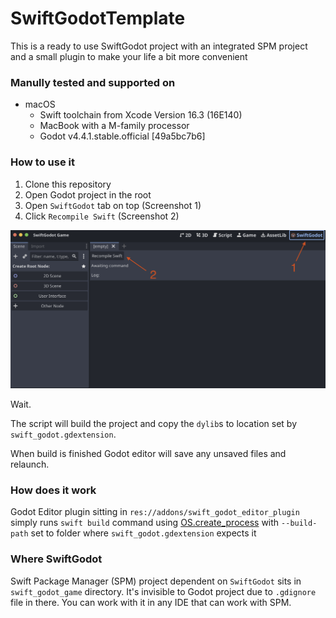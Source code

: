 # SwiftGodotTemplate

This is a ready to use SwiftGodot project with an integrated SPM project and a small plugin to make your life a bit more convenient

### Manully tested and supported on
- macOS
    - Swift toolchain from Xcode Version 16.3 (16E140)
    - MacBook with a M-family processor
    - Godot v4.4.1.stable.official [49a5bc7b6]

### How to use it
1. Clone this repository
2. Open Godot project in the root
3. Open `SwiftGodot` tab on top (Screenshot 1)
3. Click `Recompile Swift` (Screenshot 2)

<img src="readme_resources/screenshot.png" width="600">

Wait. 

The script will build the project and copy the `dylib`s to location set by `swift_godot.gdextension`.

When build is finished Godot editor will save any unsaved files and relaunch.

### How does it work
Godot Editor plugin sitting in `res://addons/swift_godot_editor_plugin` simply runs `swift build` command using [OS.create_process](https://docs.godotengine.org/en/stable/classes/class_os.html#class-os-method-create-process) with `--build-path` set to folder where `swift_godot.gdextension` expects it

### Where SwiftGodot
Swift Package Manager (SPM) project dependent on `SwiftGodot` sits in `swift_godot_game` directory. It's invisible to Godot project due to `.gdignore` file in there. You can work with it in any IDE that can work with SPM.


